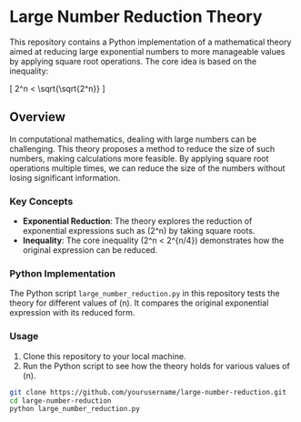 # Large Number Reduction Theory

This repository contains a Python implementation of a mathematical theory aimed at reducing large exponential numbers to more manageable values by applying square root operations. The core idea is based on the inequality:

\[ 2^n < \sqrt{\sqrt{2^n}} \]

## Overview

In computational mathematics, dealing with large numbers can be challenging. This theory proposes a method to reduce the size of such numbers, making calculations more feasible. By applying square root operations multiple times, we can reduce the size of the numbers without losing significant information.

### Key Concepts

- **Exponential Reduction**: The theory explores the reduction of exponential expressions such as \(2^n\) by taking square roots.
- **Inequality**: The core inequality \(2^n < 2^{n/4}\) demonstrates how the original expression can be reduced.

### Python Implementation

The Python script `large_number_reduction.py` in this repository tests the theory for different values of \(n\). It compares the original exponential expression with its reduced form.

### Usage

1. Clone this repository to your local machine.
2. Run the Python script to see how the theory holds for various values of \(n\).

```bash
git clone https://github.com/yourusername/large-number-reduction.git
cd large-number-reduction
python large_number_reduction.py

